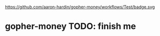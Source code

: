 https://github.com/aaron-hardin/gopher-money/workflows/Test/badge.svg

# gopher-money TODO: finish me
